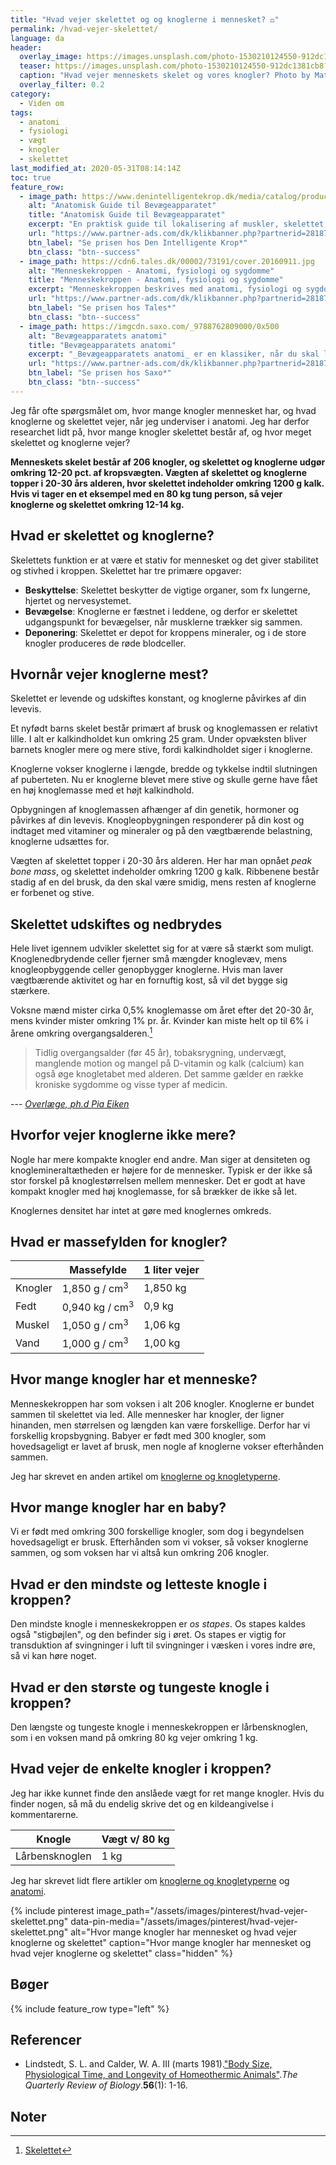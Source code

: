 ```yaml
---
title: "Hvad vejer skelettet og og knoglerne i mennesket? ⚖"
permalink: /hvad-vejer-skelettet/
language: da
header:
  overlay_image: https://images.unsplash.com/photo-1530210124550-912dc1381cb8?ixlib=rb-1.2.1&ixid=eyJhcHBfaWQiOjEyMDd9&auto=format&fit=crop&w=1950&q=80
  teaser: https://images.unsplash.com/photo-1530210124550-912dc1381cb8?ixlib=rb-1.2.1&ixid=eyJhcHBfaWQiOjEyMDd9&auto=format&fit=crop&w=400&q=80
  caption: "Hvad vejer menneskets skelet og vores knogler? Photo by Mathew Schwartz on Unsplash"
  overlay_filter: 0.2
category:
  - Viden om
tags:
  - anatomi
  - fysiologi
  - vægt
  - knogler
  - skelettet
last_modified_at: 2020-05-31T08:14:14Z
toc: true
feature_row:
  - image_path: https://www.denintelligentekrop.dk/media/catalog/product/cache/1/image/1000x/9df78eab33525d08d6e5fb8d27136e95/a/n/anatomisk-guide-til-bevaegeapparatet-9788777499104-andrew-biel-gitte-bjerg-fuusager.jpg
    alt: "Anatomisk Guide til Bevægeapparatet"
    title: "Anatomisk Guide til Bevægeapparatet"
    excerpt: "En praktisk guide til lokalisering af muskler, skelettet, knogler og led. Du lærer at undersøge bevægeapparatet og kende opbygningen af skelettet og knoglerne og lokalisere de relevante vævsstrukturer."
    url: "https://www.partner-ads.com/dk/klikbanner.php?partnerid=28187&bannerid=38484&htmlurl=https://www.denintelligentekrop.dk/anatomisk-guide-til-bevaegeapparatet-9788777499104"
    btn_label: "Se prisen hos Den Intelligente Krop*"
    btn_class: "btn--success"
  - image_path: https://cdn6.tales.dk/00002/73191/cover.20160911.jpg
    alt: "Menneskekroppen - Anatomi, fysiologi og sygdomme"
    title: "Menneskekroppen - Anatomi, fysiologi og sygdomme"
    excerpt: "Menneskekroppen beskrives med anatomi, fysiologi og sygdomme i et anatomisk atlas med menneskets knogler og skelettet. Gennem de computergenererede 3D-billeder og fantastiske illustrationer af knogler og muskler kan du opleve menneskekroppens anatomi i hidtil uset detaljegrad."
    url: "https://www.partner-ads.com/dk/klikbanner.php?partnerid=28187&bannerid=55214&htmlurl=https://bogreolen.dk/menneskekroppen_steve-parker_9788756784436"
    btn_label: "Se prisen hos Tales*"
    btn_class: "btn--success"
  - image_path: https://imgcdn.saxo.com/_9788762809000/0x500
    alt: "Bevægeapparatets anatomi"
    title: "Bevægeapparatets anatomi"
    excerpt: "_Bevægeapparatets anatomi_ er en klassiker, når du skal lære om kroppens anatomi. Bag lærebogen står forfatterne Finn Bojsen Møller, Jan Hejle, Erik Bruun Simonsen, Jørgen Tranum-Jensen. De kombinerer viden om almen anatomi med information om hvordan man forebygger, undersøger, behandler, træner og genoptræner kroppen."
    url: "https://www.partner-ads.com/dk/klikbanner.php?partnerid=28187&bannerid=43264&htmlurl=https://www.saxo.com/dk/bevaegeapparatets-anatomi_joergen-tranum-jensen_indbundet_9788762809000"
    btn_label: "Se prisen hos Saxo*"
    btn_class: "btn--success"
---
```


Jeg får ofte spørgsmålet om, hvor mange knogler mennesket har, og hvad knoglerne og skelettet vejer, når jeg underviser i anatomi. Jeg har derfor researchet lidt på, hvor mange knogler skelettet består af, og hvor meget skelettet og knoglerne vejer?

**Menneskets skelet består af 206 knogler, og skelettet og knoglerne udgør omkring 12-20 pct. af kropsvægten. Vægten af skelettet og knoglerne topper i 20-30 års alderen, hvor skelettet indeholder omkring 1200 g kalk. Hvis vi tager en et eksempel med en 80 kg tung person, så vejer knoglerne og skelettet omkring 12-14 kg.**

## Hvad er skelettet og knoglerne?

Skelettets funktion er at være et stativ for mennesket og det giver stabilitet og stivhed i kroppen. Skelettet har tre primære opgaver:

- **Beskyttelse**: Skelettet beskytter de vigtige organer, som fx lungerne, hjertet og nervesystemet.
- **Bevægelse**: Knoglerne er fæstnet i leddene, og derfor er skelettet udgangspunkt for bevægelser, når musklerne trækker sig sammen. 
- **Deponering**: Skelettet er depot for kroppens mineraler, og i de store knogler produceres de røde blodceller.

## Hvornår vejer knoglerne mest?

Skelettet er levende og udskiftes konstant, og knoglerne påvirkes af din levevis. 

Et nyfødt barns skelet består primært af brusk og knoglemassen er relativt lille. I alt er kalkindholdet kun omkring 25 gram. Under opvæksten bliver barnets knogler mere og mere stive, fordi kalkindholdet siger i knoglerne.

Knoglerne vokser knoglerne i længde, bredde og tykkelse indtil slutningen af puberteten. Nu er knoglerne blevet mere stive og skulle gerne have fået en høj knoglemasse med et højt kalkindhold. 

Opbygningen af knoglemassen afhænger af din genetik, hormoner og påvirkes af din levevis. Knogleopbygningen responderer på din kost og indtaget med vitaminer og mineraler og på den vægtbærende belastning, knoglerne udsættes for.

Vægten af skelettet topper i 20-30 års alderen. Her har man opnået _peak bone mass_, og skelettet indeholder omkring 1200 g kalk. Ribbenene består stadig af en del brusk, da den skal være smidig, mens resten af knoglerne er forbenet og stive.

## Skelettet udskiftes og nedbrydes

Hele livet igennem udvikler skelettet sig for at være så stærkt som muligt. Knoglenedbrydende celler fjerner små mængder knoglevæv, mens knogleopbyggende celler genopbygger knoglerne. Hvis man laver vægtbærende aktivitet og har en fornuftig kost, så vil det bygge sig stærkere.

Voksne mænd mister cirka 0,5% knoglemasse om året efter det 20-30 år, mens kvinder mister omkring 1% pr. år. Kvinder kan miste helt op til 6% i årene omkring overgangsalderen.[^note]

> Tidlig overgangsalder (før 45 år), tobaksrygning, undervægt, manglende motion og mangel på D-vitamin og kalk (calcium) kan også øge knogletabet med alderen. Det samme gælder en række kroniske sygdomme og visse typer af medicin.

--- <cite>[Overlæge, ph.d Pia Eiken](https://www.osteoporose-f.dk/knoglernes-udvikling/skelettets-udvikling/)</cite>

[^note]: [Skelettet](https://www.osteoporose-f.dk/knoglernes-udvikling/skelettets-udvikling/)

## Hvorfor vejer knoglerne ikke mere?

Nogle har mere kompakte knogler end andre. Man siger at densiteten og knoglemineraltætheden er højere for de mennesker. Typisk er der ikke så stor forskel på knoglestørrelsen mellem mennesker. Det er godt at have kompakt knogler med høj knoglemasse, for så brækker de ikke så let. 

Knoglernes densitet har intet at gøre med knoglernes omkreds.

## Hvad er massefylden for knogler?

|        | Massefylde              | 1 liter vejer |
|--------|-------------------------|---------------|
| Knogler | 1,850 g / cm<sup>3</sup> | 1,850 kg       |
| Fedt   | 0,940 kg / cm<sup>3</sup>  | 0,9 kg        |
| Muskel | 1,050 g / cm<sup>3</sup> | 1,06 kg       |
| Vand | 1,000 g / cm<sup>3</sup> | 1,00 kg       |

## Hvor mange knogler har et menneske?

Menneskekroppen har som voksen i alt 206 knogler. Knoglerne er bundet sammen til skelettet via led. Alle mennesker har knogler, der ligner hinanden, men størrelsen og længden kan være forskellige. Derfor har vi forskellig kropsbygning. Babyer er født med 300 knogler, som hovedsageligt er lavet af brusk, men nogle af knoglerne vokser efterhånden sammen.

Jeg har skrevet en anden artikel om [knoglerne og knogletyperne](/knogler/).

## Hvor mange knogler har en baby?

Vi er født med omkring 300 forskellige knogler, som dog i begyndelsen hovedsageligt er brusk. Efterhånden som vi vokser, så vokser knoglerne sammen, og som voksen har vi altså kun omkring 206 knogler.

## Hvad er den mindste og letteste knogle i kroppen?

Den mindste knogle i menneskekroppen er _os stapes_. Os stapes kaldes også "stigbøjlen", og den befinder sig i øret. Os stapes er vigtig for transduktion af svingninger i luft til svingninger i væsken i vores indre øre, så vi kan høre noget.

## Hvad er den største og tungeste knogle i kroppen?

Den længste og tungeste knogle i menneskekroppen er lårbensknoglen, som i en voksen mand på omkring 80 kg vejer omkring 1 kg.

## Hvad vejer de enkelte knogler i kroppen?

Jeg har ikke kunnet finde den anslåede vægt for ret mange knogler. Hvis du finder nogen, så må du endelig skrive det og en kildeangivelse i kommentarerne.

| Knogle | Vægt v/ 80 kg |
|-|-|
| Lårbensknoglen | 1 kg |

Jeg har skrevet lidt flere artikler om [knoglerne og knogletyperne](/knogler/) og [anatomi](/anatomi/).

{% include pinterest image_path="/assets/images/pinterest/hvad-vejer-skelettet.png" data-pin-media="/assets/images/pinterest/hvad-vejer-skelettet.png" alt="Hvor mange knogler har mennesket og hvad vejer knoglerne og skelettet" caption="Hvor mange knogler har mennesket og hvad vejer knoglerne og skelettet" class="hidden" %}

## Bøger

{% include feature_row type="left" %}

## Referencer

- Lindstedt, S. L. and Calder, W. A. III (marts 1981).["Body Size, Physiological Time, and Longevity of Homeothermic Animals"](http://www.jstor.org/stable/2826367)._The Quarterly Review of Biology_.**56**(1): 1-16.

## Noter
